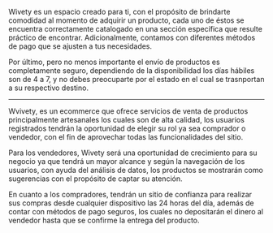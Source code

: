 Wivety es un espacio creado para ti, con el propósito de brindarte comodidad al momento de adquirir un producto, 
cada uno de éstos se encuentra correctamente catalogado en una sección específica que resulte práctico de encontrar. 
Adicionalmente, contamos con diferentes métodos de pago que se ajusten a tus necesidades. 

Por último, pero no menos importante el envío de productos es completamente seguro, dependiendo de la disponibilidad los
días hábiles son de 4 a 7, y no debes preocuparte por el estado en el cual se trasnportan a su respectivo destino. 


______________________________



Wvivety, es un ecommerce que ofrece servicios de venta de productos principalmente artesanales los cuales son de alta calidad, los usuarios 
registrados tendrán la oportunidad de elegir su rol ya sea comprador o vendedor, con el fin de aprovechar todas las funcionalidades del sitio. 

Para los vendedores, Wivety será una oportunidad de crecimiento para su negocio ya que tendrá un mayor alcance y según la navegación de los 
usuarios, con ayuda del análisis de datos, los productos se mostrarán como sugerencias con el propósito de captar su atención. 

En cuanto a los compradores, tendrán un sitio de confianza para realizar sus compras desde cualquier dispositivo las 24 horas del día, 
además de contar con métodos de pago seguros, los cuales no depositarán el dinero al vendedor hasta que se confirme la entrega del producto.
